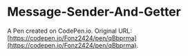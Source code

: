 # Message-Sender-And-Getter

A Pen created on CodePen.io. Original URL: [https://codepen.io/Fonz2424/pen/qBbprma](https://codepen.io/Fonz2424/pen/qBbprma).


